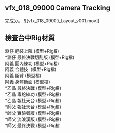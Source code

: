 ## vfx_018_09000 Camera Tracking
完成ㄌ。
![[vfx_018_09000_Layout_v001.mov]]

## 檢查台中Rig材質
淵仔 輕裝上陣 (模型+Rig檔)  
*淵仔 最終決戰切割版 (模型+Rig檔)  
阿義 圓內練功 (模型+Rig檔)  
阿義 合體技  (模型+Rig檔)  
阿義 斷臂 (模型檔)  
阿義 身體斷面 (模型檔)  
*乙晶 最終決戰 (模型+Rig檔)  
*乙晶 毒蛇練功 (模型+Rig檔)  
*乙晶 報社天台 (模型+Rig檔)  
*師父 報社天台 (模型+Rig檔)  
*師父 實驗者版 (模型+Rig檔)  
*師父 流浪漢版 (模型+Rig檔)  
*師父 最終決戰 (模型+Rig檔